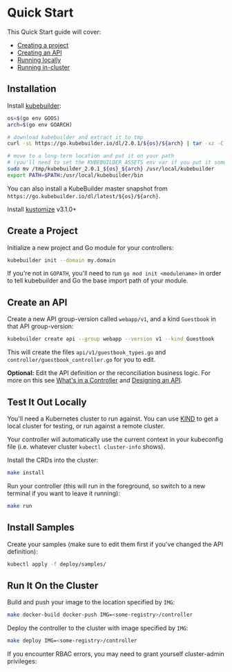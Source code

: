 # Quick Start

This Quick Start guide will cover:

- [Creating a project](#create-a-project)
- [Creating an API](#create-an-api)
- [Running locally](#test-it-out-locally)
- [Running in-cluster](#run-it-on-the-cluster)

## Installation

Install [kubebuilder](https://sigs.k8s.io/kubebuilder):

```bash
os=$(go env GOOS)
arch=$(go env GOARCH)

# download kubebuilder and extract it to tmp
curl -sL https://go.kubebuilder.io/dl/2.0.1/${os}/${arch} | tar -xz -C /tmp/

# move to a long-term location and put it on your path
# (you'll need to set the KUBEBUILDER_ASSETS env var if you put it somewhere else)
sudo mv /tmp/kubebuilder_2.0.1_${os}_${arch} /usr/local/kubebuilder
export PATH=$PATH:/usr/local/kubebuilder/bin
```

You can also install a KubeBuilder master snapshot from
`https://go.kubebuilder.io/dl/latest/${os}/${arch}`.

Install [kustomize](https://sigs.k8s.io/kustomize/docs/INSTALL.md) v3.1.0+

## Create a Project

Initialize a new project and Go module for your controllers:

```bash
kubebuilder init --domain my.domain
```

If you're not in `GOPATH`, you'll need to run `go mod init <modulename>`
in order to tell kubebuilder and Go the base import path of your module.

## Create an API

Create a new API group-version called `webapp/v1`, and a kind `Guestbook`
in that API group-version:

```bash
kubebuilder create api --group webapp --version v1 --kind Guestbook
```

This will create the files `api/v1/guestbook_types.go` and
`controller/guestbook_controller.go` for you to edit.

**Optional:** Edit the API definition or the reconciliation business
logic. For more on this see [What's in
a Controller](cronjob-tutorial/controller-overview.md) and [Designing an
API](/cronjob-tutorial/api-design.md).

## Test It Out Locally

You'll need a Kubernetes cluster to run against.  You can use
[KIND](https://sigs.k8s.io/kind) to get a local cluster for testing, or
run against a remote cluster.

Your controller will automatically use the current context in your
kubeconfig file (i.e. whatever cluster `kubectl cluster-info` shows).

Install the CRDs into the cluster:

```bash
make install
```

Run your controller (this will run in the foreground, so switch to a new
terminal if you want to leave it running):

```bash
make run
```

## Install Samples

Create your samples (make sure to edit them first if you've changed the
API definition):

```bash
kubectl apply -f deploy/samples/
```

## Run It On the Cluster

Build and push your image to the location specified by `IMG`:

```bash
make docker-build docker-push IMG=<some-registry>/controller
```

Deploy the controller to the cluster with image specified by `IMG`:

```bash
make deploy IMG=<some-registry>/controller
```

If you encounter RBAC errors, you may need to grant yourself cluster-admin
privileges:

<!-- TODO(directxman12): fill this in -->
